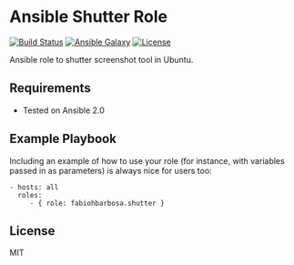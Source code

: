 Ansible Shutter Role 
======

[![Build Status](https://travis-ci.org/fabiohbarbosa/ansible-shutter-role.png)](https://travis-ci.org/fabiohbarbosa/ansible-shutter-role)
[![Ansible Galaxy](https://img.shields.io/badge/ansible--galaxy-docker-blue.svg?style=flat-square)](https://galaxy.ansible.com/fabiohbarbosa/shutter/)
[![License](https://img.shields.io/badge/license-MIT-brightgreen.svg?style=flat-square)](LICENSE)

Ansible role to shutter screenshot tool in Ubuntu.

Requirements
------------
- Tested on Ansible 2.0


Example Playbook
----------------

Including an example of how to use your role (for instance, with variables passed in as parameters) is always nice for users too:

    - hosts: all
      roles:
         - { role: fabiohbarbosa.shutter }

License
-------

MIT
